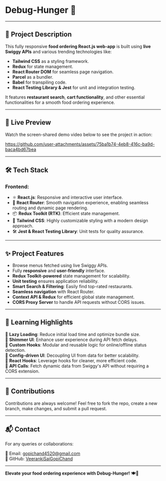 # Debug-Hunger 🍔

---

## 🚀 **Project Description**
This fully responsive **food ordering React.js web-app** is built using **live Swiggy APIs** and various trending technologies like:
- **Tailwind CSS** as a styling framework.
- **Redux** for state management.
- **React Router DOM** for seamless page navigation.
- **Parcel** as a bundler.
- **Babel** for transpiling code.
- **React Testing Library & Jest** for unit and integration testing.

It features **restaurant search**, **cart functionality**, and other essential functionalities for a smooth food ordering experience.

---

## 🎥 Live Preview
Watch the screen-shared demo video below to see the project in action:

https://github.com/user-attachments/assets/75ba1b74-4eb8-416c-ba9d-baca4bd67bea

---

## 🛠️ Tech Stack
### **Frontend:**
- ⚛️ **React.js**: Responsive and interactive user interface.
- 🔀 **React Router**: Smooth navigation experience, enabling seamless routing and dynamic page rendering.
- 📦 **Redux Toolkit (RTK)**: Efficient state management.
- 🌈 **Tailwind CSS**: Highly customizable styling with a modern design approach.
- 🛠 **Jest & React Testing Library**: Unit tests for quality assurance.

---

## ✨ **Project Features**
- Browse menus fetched using live Swiggy APIs.
- Fully **responsive** and **user-friendly** interface.
- **Redux Toolkit-powered** state management for scalability.
- **Unit testing** ensures application reliability.
- **Smart Search & Filtering**: Easily find top-rated restaurants.
- **Seamless navigation** with React Router.
- **Context API & Redux** for efficient global state management.
- **CORS Proxy Server** to handle API requests without CORS issues.

---

## 📌 **Learning Highlights**
🔹 **Lazy Loading**: Reduce initial load time and optimize bundle size.  
🔹 **Shimmer UI**: Enhance user experience during API fetch delays.  
🔹 **Custom Hooks**: Modular and reusable logic for online/offline status detection.  
🔹 **Config-driven UI**: Decoupling UI from data for better scalability.  
🔹 **React Hooks**: Leverage hooks for cleaner, more efficient code.  
🔹 **API Calls**: Fetch dynamic data from Swiggy's API without requiring a CORS extension.  

---


## 🤝 **Contributions**
Contributions are always welcome! Feel free to fork the repo, create a new branch, make changes, and submit a pull request.

---

## 📬 **Contact**
For any queries or collaborations:

📧 Email: gopichand4520@gmail.com  
🐙 GitHub: [VeerankiSaiGopiChand](https://github.com/VeerankiSaiGopiChand)

---

**Elevate your food ordering experience with Debug-Hunger!** 🍽️🚀
